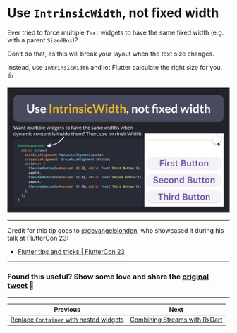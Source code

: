 # Use `IntrinsicWidth`, not fixed width

Ever tried to force multiple `Text` widgets to have the same fixed width (e.g. with a parent `SizedBox`)?

Don’t do that, as this will break your layout when the text size changes.

Instead, use `IntrinsicWidth` and let Flutter calculate the right size for you. 👍

![](136.gif)

---

Credit for this tip goes to [@devangelslondon](https://twitter.com/devangelslondon), who showcased it during his talk at FlutterCon 23:

- [Flutter tips and tricks | FlutterCon 23](https://www.droidcon.com/2023/08/06/flutter-tips-and-tricks/)

---

### Found this useful? Show some love and share the [original tweet](https://twitter.com/biz84/status/1729520341125386420) 🙏

---

| Previous | Next |
| -------- | ---- |
| [Replace `Container` with nested widgets](../0135-replace-container-nested-widgets/index.md) | [Combining Streams with RxDart](../0137-rxdart-combine-latest/index.md) |
